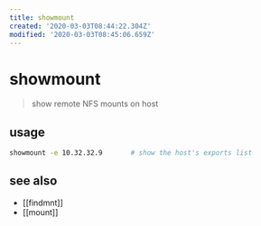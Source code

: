 ```yaml
---
title: showmount
created: '2020-03-03T08:44:22.304Z'
modified: '2020-03-03T08:45:06.659Z'
---
```


# showmount
> show remote NFS mounts on host

## usage
```sh
showmount -e 10.32.32.9       # show the host's exports list
```
## see also
- [[findmnt]]
- [[mount]]
